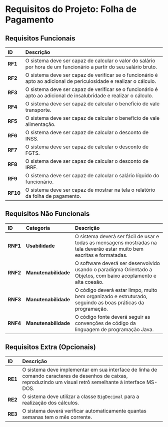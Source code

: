 # Requisitos do Projeto: Folha de Pagamento

## Requisitos Funcionais

| ID | Descrição |
| :--- | :--- |
| **RF1** | O sistema deve ser capaz de calcular o valor do salário por hora de um funcionário a partir do seu salário bruto. |
| **RF2** | O sistema deve ser capaz de verificar se o funcionário é apto ao adicional de periculosidade e realizar o cálculo. |
| **RF3** | O sistema deve ser capaz de verificar se o funcionário é apto ao adicional de insalubridade e realizar o cálculo. |
| **RF4** | O sistema deve ser capaz de calcular o benefício de vale transporte. |
| **RF5** | O sistema deve ser capaz de calcular o benefício de vale alimentação. |
| **RF6** | O sistema deve ser capaz de calcular o desconto de INSS. |
| **RF7** | O sistema deve ser capaz de calcular o desconto de FGTS. |
| **RF8** | O sistema deve ser capaz de calcular o desconto de IRRF. |
| **RF9** | O sistema deve ser capaz de calcular o salário líquido do funcionário. |
| **RF10**| O sistema deve ser capaz de mostrar na tela o relatório da folha de pagamento. |

## Requisitos Não Funcionais

| ID | Categoria | Descrição |
| :--- | :--- | :--- |
| **RNF1** | **Usabilidade** | O sistema deverá ser fácil de usar e todas as mensagens mostradas na tela deverão estar muito bem escritas e formatadas. |
| **RNF2** | **Manutenabilidade** | O software deverá ser desenvolvido usando o paradigma Orientado a Objetos, com baixo acoplamento e alta coesão. |
| **RNF3** | **Manutenabilidade** | O código deverá estar limpo, muito bem organizado e estruturado, seguindo as boas práticas da programação. |
| **RNF4** | **Manutenabilidade** | O código fonte deverá seguir as convenções de código da linguagem de programação Java. |

## Requisitos Extra (Opcionais)

| ID | Descrição |
| :--- | :--- |
| **RE1** | O sistema deve implementar em sua interface de linha de comando caracteres de desenhos de caixas, reproduzindo um visual retrô semelhante à interface MS-DOS. |
| **RE2** | O sistema deve utilizar a classe `BigDecimal` para a realização dos cálculos. |
| **RE3** | O sistema deverá verificar automaticamente quantas semanas tem o mês corrente. |

